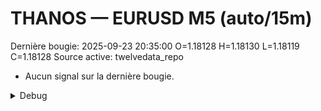 # THANOS — EURUSD M5 (auto/15m)
Dernière bougie: 2025-09-23 20:35:00  O=1.18128  H=1.18130  L=1.18119  C=1.18128
Source active: twelvedata_repo

- Aucun signal sur la dernière bougie.

<details><summary>Debug</summary>

- TD_API_KEY manquant.

</details>